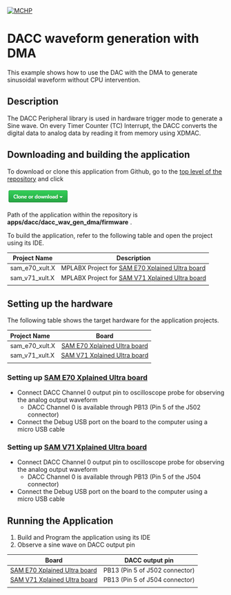 [![MCHP](https://www.microchip.com/ResourcePackages/Microchip/assets/dist/images/logo.png)](https://www.microchip.com)

# DACC waveform generation with DMA

This example shows how to use the DAC with the DMA to generate sinusoidal waveform without CPU intervention.

## Description

The DACC Peripheral library is used in hardware trigger mode to generate a Sine wave.
On every Timer Counter (TC) Interrupt, the DACC converts the digital data to analog data by reading it from memory using XDMAC.

## Downloading and building the application

To download or clone this application from Github, go to the [top level of the repository](https://github.com/Microchip-MPLAB-Harmony/csp_apps_sam_e70_s70_v70_v71) and click

![clone](../../../docs/images/clone.png)

Path of the application within the repository is **apps/dacc/dacc_wav_gen_dma/firmware** .

To build the application, refer to the following table and open the project using its IDE.

| Project Name      | Description                                    |
| ----------------- | ---------------------------------------------- |
| sam_e70_xult.X    | MPLABX Project for [SAM E70 Xplained Ultra board](https://www.microchip.com/DevelopmentTools/ProductDetails/PartNO/DM320113)|
| sam_v71_xult.X    | MPLABX Project for  [SAM V71 Xplained Ultra board](https://www.microchip.com/developmenttools/ProductDetails/atsamv71-xult)|
|||

## Setting up the hardware

The following table shows the target hardware for the application projects.

| Project Name| Board|
|:---------|:---------:|
|sam_e70_xult.X | [SAM E70 Xplained Ultra board](https://www.microchip.com/DevelopmentTools/ProductDetails/PartNO/DM320113)|
|sam_v71_xult.X | [SAM V71 Xplained Ultra board](https://www.microchip.com/developmenttools/ProductDetails/atsamv71-xult)|
|||

### Setting up [SAM E70 Xplained Ultra board](https://www.microchip.com/DevelopmentTools/ProductDetails/PartNO/DM320113)

- Connect DACC Channel 0 output pin to oscilloscope probe for observing the analog output waveform
  - DACC Channel 0 is available through PB13 (Pin 5 of the J502 connector)
- Connect the Debug USB port on the board to the computer using a micro USB cable

### Setting up [SAM V71 Xplained Ultra board](https://www.microchip.com/developmenttools/ProductDetails/atsamv71-xult)

- Connect DACC Channel 0 output pin to oscilloscope probe for observing the analog output waveform
  - DACC Channel 0 is available through PB13 (Pin 5 of the J504 connector)
- Connect the Debug USB port on the board to the computer using a micro USB cable

## Running the Application

1. Build and Program the application using its IDE
2. Observe a sine wave on DACC output pin

| Board      | DACC output pin |
| ----------------- | ---------------------------------------------- |
| [SAM E70 Xplained Ultra board](https://www.microchip.com/DevelopmentTools/ProductDetails/PartNO/DM320113)    | PB13 (Pin 5 of J502 connector) |
| [SAM V71 Xplained Ultra board](https://www.microchip.com/developmenttools/ProductDetails/atsamv71-xult)      | PB13 (Pin 5 of J504 connector) |
|||
